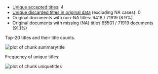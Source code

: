 -   [Unique accepted titles](output.tables/title_accepted.csv): 4
-   [Unique discarded titles in original
    data](output.tables/title_discarded.csv) (excluding NA cases): 0
-   Original documents with non-NA titles: 6418 / 71919 (8.9%)
-   Original documents with missing (NA) titles 65501 / 71919 documents
    (91.1%)

Top-20 titles and their title counts.

![plot of chunk
summarytitle](figure/rmd_note_dissertation_summarytitle-1.png)

Frequency of unique titles:

![plot of chunk
uniquetitles](figure/rmd_note_dissertation_uniquetitles-1.png)
